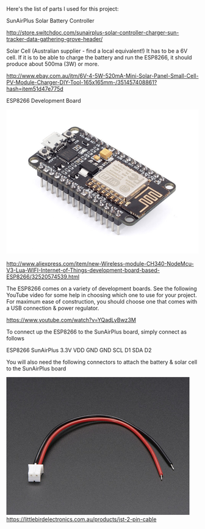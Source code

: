 Here's the list of parts I used for this project:

SunAirPlus Solar Battery Controller

http://store.switchdoc.com/sunairplus-solar-controller-charger-sun-tracker-data-gathering-grove-header/

Solar Cell (Australian supplier - find a local equivalent!) It has to be a 6V cell. If it is to be able to charge the battery and run the ESP8266, it should produce about 500ma (3W) or more.

http://www.ebay.com.au/itm/6V-4-5W-520mA-Mini-Solar-Panel-Small-Cell-PV-Module-Charger-DIY-Tool-165x165mm-/351457408861?hash=item51d47e775d

ESP8266 Development Board

![NodeMCU](nodemcu.jpg)

http://www.aliexpress.com/item/new-Wireless-module-CH340-NodeMcu-V3-Lua-WIFI-Internet-of-Things-development-board-based-ESP8266/32520574539.html

The ESP8266 comes on a variety of development boards.  See the following YouTube video for some help in choosing which one to use for your project.  For maximum ease of construction, you should choose one that comes with a USB connection & power regulator.

https://www.youtube.com/watch?v=YQadLyBwz3M

To connect up the ESP8266 to the SunAirPlus board, simply connect as follows

ESP8266       SunAirPlus
3.3V          VDD
GND           GND
SCL           D1
SDA           D2

You will also need the following connectors to attach the battery & solar cell to the SunAirPlus board

![JST](jst.jpg)
https://littlebirdelectronics.com.au/products/jst-2-pin-cable

